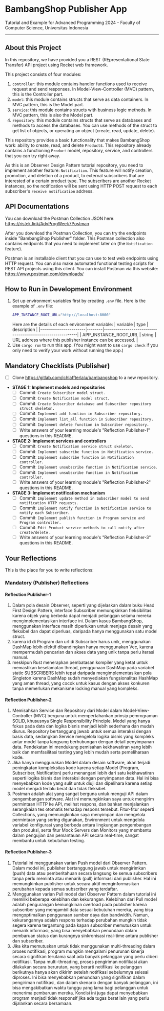 # BambangShop Publisher App
Tutorial and Example for Advanced Programming 2024 - Faculty of Computer Science, Universitas Indonesia

---

## About this Project
In this repository, we have provided you a REST (REpresentational State Transfer) API project using Rocket web framework.

This project consists of four modules:
1.  `controller`: this module contains handler functions used to receive request and send responses.
    In Model-View-Controller (MVC) pattern, this is the Controller part.
2.  `model`: this module contains structs that serve as data containers.
    In MVC pattern, this is the Model part.
3.  `service`: this module contains structs with business logic methods.
    In MVC pattern, this is also the Model part.
4.  `repository`: this module contains structs that serve as databases and methods to access the databases.
    You can use methods of the struct to get list of objects, or operating an object (create, read, update, delete).

This repository provides a basic functionality that makes BambangShop work: ability to create, read, and delete `Product`s.
This repository already contains a functioning `Product` model, repository, service, and controllers that you can try right away.

As this is an Observer Design Pattern tutorial repository, you need to implement another feature: `Notification`.
This feature will notify creation, promotion, and deletion of a product, to external subscribers that are interested of a certain product type.
The subscribers are another Rocket instances, so the notification will be sent using HTTP POST request to each subscriber's `receive notification` address.

## API Documentations

You can download the Postman Collection JSON here: https://ristek.link/AdvProgWeek7Postman

After you download the Postman Collection, you can try the endpoints inside "BambangShop Publisher" folder.
This Postman collection also contains endpoints that you need to implement later on (the `Notification` feature).

Postman is an installable client that you can use to test web endpoints using HTTP request.
You can also make automated functional testing scripts for REST API projects using this client.
You can install Postman via this website: https://www.postman.com/downloads/

## How to Run in Development Environment
1.  Set up environment variables first by creating `.env` file.
    Here is the example of `.env` file:
    ```bash
    APP_INSTANCE_ROOT_URL="http://localhost:8000"
    ```
    Here are the details of each environment variable:
    | variable              | type   | description                                                |
    |-----------------------|--------|------------------------------------------------------------|
    | APP_INSTANCE_ROOT_URL | string | URL address where this publisher instance can be accessed. |
2.  Use `cargo run` to run this app.
    (You might want to use `cargo check` if you only need to verify your work without running the app.)

## Mandatory Checklists (Publisher)
-   [ ] Clone https://gitlab.com/ichlaffterlalu/bambangshop to a new repository.
-   **STAGE 1: Implement models and repositories**
    -   [ ] Commit: `Create Subscriber model struct.`
    -   [ ] Commit: `Create Notification model struct.`
    -   [ ] Commit: `Create Subscriber database and Subscriber repository struct skeleton.`
    -   [ ] Commit: `Implement add function in Subscriber repository.`
    -   [ ] Commit: `Implement list_all function in Subscriber repository.`
    -   [ ] Commit: `Implement delete function in Subscriber repository.`
    -   [ ] Write answers of your learning module's "Reflection Publisher-1" questions in this README.
-   **STAGE 2: Implement services and controllers**
    -   [ ] Commit: `Create Notification service struct skeleton.`
    -   [ ] Commit: `Implement subscribe function in Notification service.`
    -   [ ] Commit: `Implement subscribe function in Notification controller.`
    -   [ ] Commit: `Implement unsubscribe function in Notification service.`
    -   [ ] Commit: `Implement unsubscribe function in Notification controller.`
    -   [ ] Write answers of your learning module's "Reflection Publisher-2" questions in this README.
-   **STAGE 3: Implement notification mechanism**
    -   [ ] Commit: `Implement update method in Subscriber model to send notification HTTP requests.`
    -   [ ] Commit: `Implement notify function in Notification service to notify each Subscriber.`
    -   [ ] Commit: `Implement publish function in Program service and Program controller.`
    -   [ ] Commit: `Edit Product service methods to call notify after create/delete.`
    -   [ ] Write answers of your learning module's "Reflection Publisher-3" questions in this README.

## Your Reflections
This is the place for you to write reflections:

### Mandatory (Publisher) Reflections

#### Reflection Publisher-1
1. Dalam pola desain Observer, seperti yang dijelaskan dalam buku Head First Design Pattern, interface Subscriber memungkinkan fleksibilitas karena objek yang berbeda dapat menjadi pelanggan selama mereka mengimplementasikan interface ini. Dalam kasus BambangShop, menggunakan interface masih diperlukan untuk menjaga desain yang fleksibel dan dapat diperluas, daripada hanya menggunakan satu model struct. 
2. karena id di Program dan url di Subscriber harus unik, menggunakan DashMap lebih efektif dibandingkan hanya menggunakan Vec, karena mempermudah pencarian dan akses data yang unik tanpa perlu iterasi manual. 
3. meskipun Rust menerapkan pembatasan kompiler yang ketat untuk memastikan keselamatan thread, penggunaan DashMap pada variabel static SUBSCRIBERS lebih tepat daripada mengimplementasikan pola Singleton karena DashMap sudah menyediakan fungsionalitas HashMap yang aman thread, yang cocok untuk kasus dengan akses konkuren tanpa memerlukan mekanisme locking manual yang kompleks.

#### Reflection Publisher-2
1. Memisahkan Service dan Repository dari Model dalam Model-View-Controller (MVC) berguna untuk mempertahankan prinsip pemrograman SOLID, khususnya Single Responsibility Principle. Model yang hanya fokus pada data dan logika bisnis menjadi lebih sederhana dan mudah diurus. Repository bertanggung jawab untuk semua interaksi dengan basis data, sedangkan Service mengelola logika bisnis yang kompleks antar model tanpa langsung berhubungan dengan detail penyimpanan data. Pendekatan ini mendukung pemisahan kekhawatiran yang lebih baik dan memfasilitasi testing yang lebih mudah serta pemeliharaan kode.
2. Jika hanya menggunakan Model dalam desain software, akan terjadi peningkatan kompleksitas kode karena setiap Model (Program, Subscriber, Notification) perlu menangani lebih dari satu kekhawatiran seperti logika bisnis dan interaksi dengan penyimpanan data. Hal ini bisa menyebabkan kode yang sulit untuk diuji dan dipelihara karena setiap model menjadi terlalu berat dan tidak fleksibel. 
3. Postman adalah alat yang sangat berguna untuk menguji API dalam pengembangan software. Alat ini memungkinkan saya untuk mengirim permintaan HTTP ke API, melihat respons, dan bahkan menjalankan serangkaian tes otomatis terhadap respons tersebut. Fitur-fitur seperti Collections, yang memungkinkan saya menyimpan dan mengelola permintaan yang sering digunakan, Environment untuk mengelola variabel konfigurasi yang berbeda antara lingkungan pengembangan dan produksi, serta fitur Mock Servers dan Monitors yang membantu dalam pengujian dan pemantauan API secara real-time, sangat membantu untuk kebutuhan testing. 

#### Reflection Publisher-3
1. Tutorial ini menggunakan varian Push model dari Observer Pattern. Dalam model ini, publisher bertanggung jawab untuk mengirimkan (push) data atau pemberitahuan secara langsung ke semua subscribers tanpa perlu meminta atau menarik (pull) informasi dari publisher. Hal ini memungkinkan publisher untuk secara aktif menginformasikan perubahan kepada semua subscriber yang terdaftar.
2. Menggunakan varian Pull model dari Observer Pattern dalam tutorial ini memiliki beberapa kelebihan dan kekurangan. Kelebihan dari Pull model adalah pengurangan kemungkinan overload pada publisher karena subscriber yang mengambil data sesuai kebutuhan mereka, yang bisa mengoptimalkan penggunaan sumber daya dan bandwidth. Namun, kekurangannya adalah respons terhadap perubahan mungkin tidak segera karena tergantung pada kapan subscriber memutuskan untuk menarik informasi, yang bisa menyebabkan penundaan dalam pembaruan status dan kurangnya sinkronisasi real-time antara publisher dan subscriber.
3. Jika kita memutuskan untuk tidak menggunakan multi-threading dalam proses notifikasi, program mungkin mengalami penurunan kinerja secara signifikan terutama saat ada banyak pelanggan yang perlu diberi notifikasi. Tanpa multi-threading, proses pengiriman notifikasi akan dilakukan secara berurutan, yang berarti notifikasi ke pelanggan berikutnya hanya akan dikirim setelah notifikasi sebelumnya selesai diproses. Ini bisa menyebabkan penundaan yang signifikan dalam pengiriman notifikasi, dan dalam skenario dengan banyak pelanggan, ini bisa mengakibatkan waktu tunggu yang lama bagi pelanggan untuk menerima pembaruan mereka. Kondisi ini juga dapat menyebabkan program menjadi tidak responsif jika ada tugas berat lain yang perlu dijalankan secara bersamaan.

